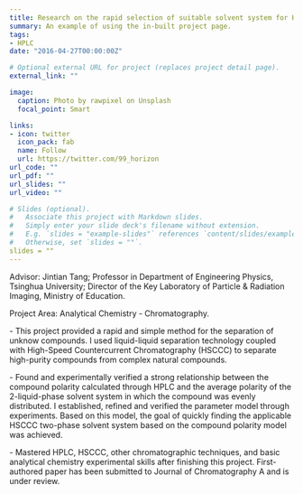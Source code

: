```yaml
---
title: Research on the rapid selection of suitable solvent system for HSCCC based on the HPLC polarity parameter model
summary: An example of using the in-built project page.
tags:
- HPLC
date: "2016-04-27T00:00:00Z"

# Optional external URL for project (replaces project detail page).
external_link: ""

image:
  caption: Photo by rawpixel on Unsplash
  focal_point: Smart

links:
- icon: twitter
  icon_pack: fab
  name: Follow
  url: https://twitter.com/99_horizon
url_code: ""
url_pdf: ""
url_slides: ""
url_video: ""

# Slides (optional).
#   Associate this project with Markdown slides.
#   Simply enter your slide deck's filename without extension.
#   E.g. `slides = "example-slides"` references `content/slides/example-slides.md`.
#   Otherwise, set `slides = ""`.
slides = ""
---
```


Advisor: 
Jintian Tang; Professor in Department of Engineering Physics, Tsinghua University; Director of the Key Laboratory of Particle & Radiation Imaging, Ministry of Education.

Project Area: 
Analytical Chemistry - Chromatography.

\-	This project provided a rapid and simple method for the separation of unknow compounds. I used liquid-liquid separation technology coupled with High-Speed Countercurrent Chromatography (HSCCC) to separate high-purity compounds from complex natural compounds. 

\-	Found and experimentally verified a strong relationship between the compound polarity calculated through HPLC and the average polarity of the 2-liquid-phase solvent system in which the compound was evenly distributed. I established, refined and verified the parameter model through experiments. Based on this model, the goal of quickly finding the applicable HSCCC two-phase solvent system based on the compound polarity model was achieved. 

\-	Mastered HPLC, HSCCC, other chromatographic techniques, and basic analytical chemistry experimental skills after finishing this project. First-authored paper has been submitted to Journal of Chromatography A and is under review.
